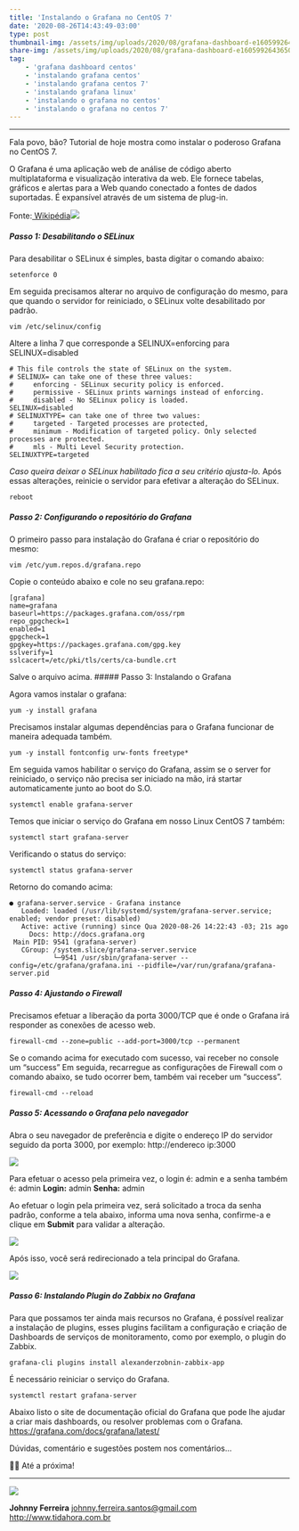 ```yaml
---
title: 'Instalando o Grafana no CentOS 7'
date: '2020-08-26T14:43:49-03:00'
type: post
thumbnail-img: /assets/img/uploads/2020/08/grafana-dashboard-e1605992643650.png
share-img: /assets/img/uploads/2020/08/grafana-dashboard-e1605992643650.png
tag:
    - 'grafana dashboard centos'
    - 'instalando grafana centos'
    - 'instalando grafana centos 7'
    - 'instalando grafana linux'
    - 'instalando o grafana no centos'
    - 'instalando o grafana no centos 7'
---
```


- - - - - -

Fala povo, bão? Tutorial de hoje mostra como instalar o poderoso Grafana no CentOS 7.

O Grafana é uma aplicação web de análise de código aberto multiplataforma e visualização interativa da web. Ele fornece tabelas, gráficos e alertas para a Web quando conectado a fontes de dados suportadas. É expansível através de um sistema de plug-in.

Fonte:[ Wikipédia](https://pt.wikipedia.org/wiki/Grafana)[![](/assets/img/uploads/2020/08/1200px-Grafana_logo.svg_.png)](/assets/img/uploads/2020/08/1200px-Grafana_logo.svg_.png)

##### Passo 1: Desabilitando o SELinux

Para desabilitar o SELinux é simples, basta digitar o comando abaixo: 

```
setenforce 0
```

Em seguida precisamos alterar no arquivo de configuração do mesmo, para que quando o servidor for reiniciado, o SELinux volte desabilitado por padrão. 

```
vim /etc/selinux/config
```

Altere a linha 7 que corresponde a SELINUX=enforcing para SELINUX=disabled 

```
# This file controls the state of SELinux on the system.
# SELINUX= can take one of these three values:
#     enforcing - SELinux security policy is enforced.
#     permissive - SELinux prints warnings instead of enforcing.
#     disabled - No SELinux policy is loaded.
SELINUX=disabled
# SELINUXTYPE= can take one of three two values:
#     targeted - Targeted processes are protected,
#     minimum - Modification of targeted policy. Only selected processes are protected.
#     mls - Multi Level Security protection.
SELINUXTYPE=targeted
```

*Caso queira deixar o SELinux habilitado fica a seu critério ajusta-lo.* Após essas alterações, reinicie o servidor para efetivar a alteração do SELinux. 

```
reboot
```

##### Passo 2: Configurando o repositório do Grafana

O primeiro passo para instalação do Grafana é criar o repositório do mesmo: 

```
vim /etc/yum.repos.d/grafana.repo
```

Copie o conteúdo abaixo e cole no seu grafana.repo: 

```
[grafana]
name=grafana
baseurl=https://packages.grafana.com/oss/rpm
repo_gpgcheck=1
enabled=1
gpgcheck=1
gpgkey=https://packages.grafana.com/gpg.key
sslverify=1
sslcacert=/etc/pki/tls/certs/ca-bundle.crt
```

Salve o arquivo acima. ##### Passo 3: Instalando o Grafana

Agora vamos instalar o grafana: 

```
yum -y install grafana
```

Precisamos instalar algumas dependências para o Grafana funcionar de maneira adequada também. 

```
yum -y install fontconfig urw-fonts freetype*
```

Em seguida vamos habilitar o serviço do Grafana, assim se o server for reiniciado, o serviço não precisa ser iniciado na mão, irá startar automaticamente junto ao boot do S.O. 

```
systemctl enable grafana-server
```

Temos que iniciar o serviço do Grafana em nosso Linux CentOS 7 também: 

```
systemctl start grafana-server
```

Verificando o status do serviço: 

```
systemctl status grafana-server
```

Retorno do comando acima: 

```
● grafana-server.service - Grafana instance
   Loaded: loaded (/usr/lib/systemd/system/grafana-server.service; enabled; vendor preset: disabled)
   Active: active (running) since Qua 2020-08-26 14:22:43 -03; 21s ago
     Docs: http://docs.grafana.org
 Main PID: 9541 (grafana-server)
   CGroup: /system.slice/grafana-server.service
           └─9541 /usr/sbin/grafana-server --config=/etc/grafana/grafana.ini --pidfile=/var/run/grafana/grafana-server.pid
```

##### Passo 4: Ajustando o Firewall

Precisamos efetuar a liberação da porta 3000/TCP que é onde o Grafana irá responder as conexões de acesso web. 

```
firewall-cmd --zone=public --add-port=3000/tcp --permanent
```

Se o comando acima for executado com sucesso, vai receber no console um “success” Em seguida, recarregue as configurações de Firewall com o comando abaixo, se tudo ocorrer bem, também vai receber um “success”. 

```
firewall-cmd --reload
```

##### Passo 5: Acessando o Grafana pelo navegador

Abra o seu navegador de preferência e digite o endereço IP do servidor seguido da porta 3000, por exemplo: http://endereco ip:3000 

[![](/assets/img/uploads/2020/08/grafana-1.png)](/assets/img/uploads/2020/08/grafana-1.png)

Para efetuar o acesso pela primeira vez, o login é: admin e a senha também é: admin 
**Login:** admin 
**Senha:** admin 

Ao efetuar o login pela primeira vez, será solicitado a troca da senha padrão, conforme a tela abaixo, informa uma nova senha, confirme-a e clique em **Submit** para validar a alteração. 

[![](/assets/img/uploads/2020/08/grafana-2.png)](/assets/img/uploads/2020/08/grafana-2.png)

Após isso, você será redirecionado a tela principal do Grafana. 

[![](/assets/img/uploads/2020/08/grafana-3.png)](/assets/img/uploads/2020/08/grafana-3.png)


##### Passo 6: Instalando Plugin do Zabbix no Grafana

Para que possamos ter ainda mais recursos no Grafana, é possível realizar a instalação de plugins, esses plugins facilitam a configuração e criação de Dashboards de serviços de monitoramento, como por exemplo, o plugin do Zabbix. 

```
grafana-cli plugins install alexanderzobnin-zabbix-app
```

É necessário reiniciar o serviço do Grafana. 

```
systemctl restart grafana-server
```

 Abaixo listo o site de documentação oficial do Grafana que pode lhe ajudar a criar mais dashboards, ou resolver problemas com o Grafana. 
 <https://grafana.com/docs/grafana/latest/> 

 Dúvidas, comentário e sugestões postem nos comentários… 

 👋🏼 Até a próxima!

- - - - - -

![](/assets/img/uploads/2019/02/foto-redonda.png)  

**Johnny Ferreira** 
<johnny.ferreira.santos@gmail.com>  
<http://www.tidahora.com.br>  